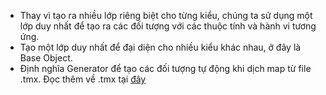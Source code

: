 - Thay vì tạo ra nhiều lớp riêng biệt cho từng kiểu, chúng ta sử dụng một lớp duy nhất để tạo ra các đối tượng với các thuộc tính và hành vi tương ứng.
- Tạo một lớp duy nhất để đại diện cho nhiều kiểu khác nhau, ở đây là Base Object.
- Định nghĩa Generator để tạo các đối tượng tự động khi dịch map từ file .tmx. Đọc thêm về .tmx tại [đây](../about_file_type.md)